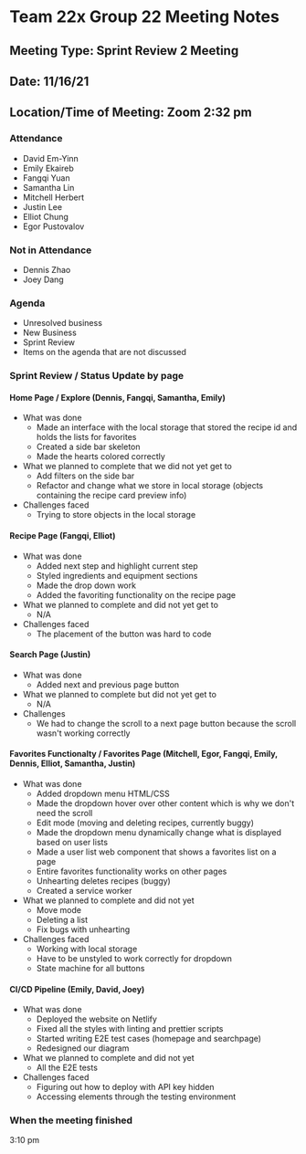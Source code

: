 # Team 22x Group 22 Meeting Notes

## Meeting Type: Sprint Review 2 Meeting

## Date: 11/16/21

## Location/Time of Meeting: Zoom 2:32 pm

### Attendance

- David Em-Yinn
- Emily Ekaireb
- Fangqi Yuan
- Samantha Lin
- Mitchell Herbert
- Justin Lee
- Elliot Chung
- Egor Pustovalov

### Not in Attendance
- Dennis Zhao
- Joey Dang


### Agenda

- Unresolved business
- New Business
- Sprint Review
- Items on the agenda that are not discussed

### Sprint Review / Status Update by page

#### Home Page / Explore  (Dennis, Fangqi, Samantha, Emily)

- What was done
  - Made an interface with the local storage that stored the recipe id and holds the lists for favorites
  - Created a side bar skeleton
  - Made the hearts colored correctly 
- What we planned to complete that we did not yet get to
  - Add filters on the side bar
  - Refactor and change what we store in local storage (objects containing the recipe card preview info)
- Challenges faced
  - Trying to store objects in the local storage

#### Recipe Page (Fangqi, Elliot)

- What was done
  - Added next step and highlight current step
  - Styled ingredients and equipment sections
  - Made the drop down work
  - Added the favoriting functionality on the recipe page
- What we planned to complete and did not yet get to
  - N/A
- Challenges faced
  - The placement of the button was hard to code

#### Search Page (Justin)

- What was done
  - Added next and previous page button
- What we planned to complete but did not yet get to
  - N/A
- Challenges
  - We had to change the scroll to a next page button because the scroll wasn't working correctly

#### Favorites Functionalty / Favorites Page (Mitchell, Egor, Fangqi, Emily, Dennis, Elliot, Samantha, Justin)

- What was done
  - Added dropdown menu HTML/CSS
  - Made the dropdown hover over other content which is why we don't need the scroll
  - Edit mode (moving and deleting recipes, currently buggy)
  - Made the dropdown menu dynamically change what is displayed based on user lists
  - Made a user list web component that shows a favorites list on a page
  - Entire favorites functionality works on other pages
  - Unhearting deletes recipes (buggy)
  - Created a service worker
- What we planned to complete and did not yet
  - Move mode
  - Deleting a list
  - Fix bugs with unhearting
- Challenges faced
  - Working with local storage 
  - Have to be unstyled to work correctly for dropdown
  - State machine for all buttons

#### CI/CD Pipeline (Emily, David, Joey)

- What was done
  - Deployed the website on Netlify
  - Fixed all the styles with linting and prettier scripts
  - Started writing E2E test cases (homepage and searchpage)
  - Redesigned our diagram
- What we planned to complete and did not yet
  - All the E2E tests
- Challenges faced
  - Figuring out how to deploy with API key hidden
  - Accessing elements through the testing environment

### When the meeting finished

3:10 pm
